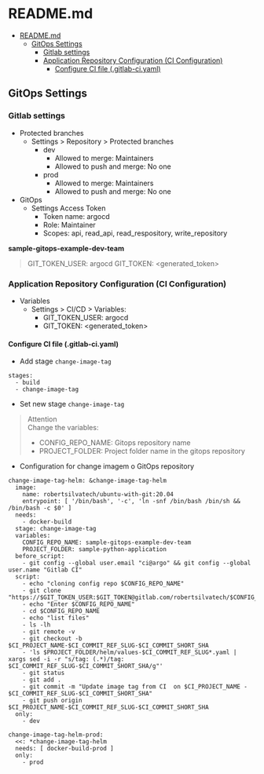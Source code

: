 # README.md

- [README.md](#readmemd)
  - [GitOps Settings](#gitops-settings)
    - [Gitlab settings](#gitlab-settings)
    - [Application Repository Configuration (CI Configuration)](#application-repository-configuration-ci-configuration)
      - [Configure CI file (.gitlab-ci.yaml)](#configure-ci-file-gitlab-ciyaml)


## GitOps Settings

### Gitlab settings

- Protected branches
  - Settings > Repository > Protected branches
    - dev
      - Allowed to merge: Maintainers
      - Allowed to push and merge: No one
    - prod
      - Allowed to merge: Maintainers
      - Allowed to push and merge: No one
- GitOps
  - Settings Access Token
    - Token name: argocd
    - Role: Maintainer
    - Scopes: api, read_api, read_respository, write_repository

**sample-gitops-example-dev-team**
> GIT_TOKEN_USER: argocd
> GIT_TOKEN: <generated_token>  

### Application Repository Configuration (CI Configuration)

- Variables
  - Settings > CI/CD > Variables:
    - GIT_TOKEN_USER: argocd
    - GIT_TOKEN: <generated_token>

#### Configure CI file (.gitlab-ci.yaml)

- Add stage `change-image-tag`
```
stages:
  - build
  - change-image-tag
```

- Set new stage `change-image-tag`

> Attention  
> Change the variables:  
> - CONFIG_REPO_NAME: Gitops repository name  
> - PROJECT_FOLDER: Project folder name in the gitops repository  


- Configuration for change imagem o GitOps repository
  
```
change-image-tag-helm: &change-image-tag-helm
  image: 
    name: robertsilvatech/ubuntu-with-git:20.04
    entrypoint: [ '/bin/bash', '-c', 'ln -snf /bin/bash /bin/sh && /bin/bash -c $0' ]
  needs: 
    - docker-build
  stage: change-image-tag
  variables:
    CONFIG_REPO_NAME: sample-gitops-example-dev-team
    PROJECT_FOLDER: sample-python-application
  before_script:
    - git config --global user.email "ci@argo" && git config --global user.name "Gitlab CI"    
  script:
    - echo "cloning config repo $CONFIG_REPO_NAME"
    - git clone "https://$GIT_TOKEN_USER:$GIT_TOKEN@gitlab.com/robertsilvatech/$CONFIG_REPO_NAME.git"
    - echo "Enter $CONFIG_REPO_NAME"
    - cd $CONFIG_REPO_NAME
    - echo "list files"
    - ls -lh
    - git remote -v
    - git checkout -b $CI_PROJECT_NAME-$CI_COMMIT_REF_SLUG-$CI_COMMIT_SHORT_SHA
    - 'ls $PROJECT_FOLDER/helm/values-$CI_COMMIT_REF_SLUG*.yaml | xargs sed -i -r "s/tag: (.*)/tag: $CI_COMMIT_REF_SLUG-$CI_COMMIT_SHORT_SHA/g"'
    - git status
    - git add .
    - git commit -m "Update image tag from CI  on $CI_PROJECT_NAME - $CI_COMMIT_REF_SLUG-$CI_COMMIT_SHORT_SHA"
    - git push origin $CI_PROJECT_NAME-$CI_COMMIT_REF_SLUG-$CI_COMMIT_SHORT_SHA
  only:
    - dev

change-image-tag-helm-prod:
  <<: *change-image-tag-helm
  needs: [ docker-build-prod ]
  only: 
    - prod
```